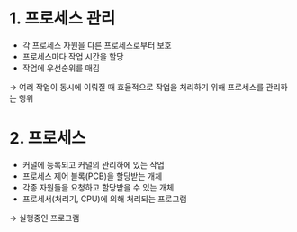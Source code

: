 # 1. 프로세스 관리

- 각 프로세스 자원을 다른 프로세스로부터 보호
- 프로세스마다 작업 시간을 할당
- 작업에 우선순위를 매김

→ 여러 작업이 동시에 이뤄질 때 효율적으로 작업을 처리하기 위해 프로세스를 관리하는 행위

# 2. 프로세스

- 커널에 등록되고 커널의 관리하에 있는 작업
- 프로세스 제어 블록(PCB)을 할당받는 개체
- 각종 자원들을 요청하고 할당받을 수 있는 개체
- 프로세서(처리기, CPU)에 의해 처리되는 프로그램

→ 실행중인 프로그램
